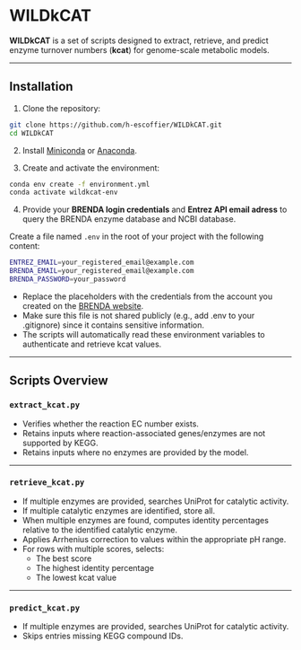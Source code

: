# WILDkCAT

**WILDkCAT** is a set of scripts designed to extract, retrieve, and predict enzyme turnover numbers (**kcat**) for genome-scale metabolic models.   

---

## Installation

1. Clone the repository:

```bash
git clone https://github.com/h-escoffier/WILDkCAT.git
cd WILDkCAT
```

2. Install [Miniconda](https://docs.conda.io/en/latest/miniconda.html) or [Anaconda](https://www.anaconda.com/).

3. Create and activate the environment:

```bash
conda env create -f environment.yml
conda activate wildkcat-env
```

4. Provide your **BRENDA login credentials** and **Entrez API email adress** to query the BRENDA enzyme database and NCBI database.

Create a file named `.env` in the root of your project with the following content:

```bash
ENTREZ_EMAIL=your_registered_email@example.com
BRENDA_EMAIL=your_registered_email@example.com
BRENDA_PASSWORD=your_password
```

* Replace the placeholders with the credentials from the account you created on the [BRENDA website](https://www.brenda-enzymes.org).
* Make sure this file is not shared publicly (e.g., add .env to your .gitignore) since it contains sensitive information.
* The scripts will automatically read these environment variables to authenticate and retrieve kcat values.

---

## Scripts Overview

### `extract_kcat.py`
- Verifies whether the reaction EC number exists.  
- Retains inputs where reaction-associated genes/enzymes are not supported by KEGG.  
- Retains inputs where no enzymes are provided by the model.  

---

### `retrieve_kcat.py`
- If multiple enzymes are provided, searches UniProt for catalytic activity.  
- If multiple catalytic enzymes are identified, store all.
- When multiple enzymes are found, computes identity percentages relative to the identified catalytic enzyme.  
- Applies Arrhenius correction to values within the appropriate pH range.  
- For rows with multiple scores, selects:
  - The best score  
  - The highest identity percentage  
  - The lowest kcat value  

---

### `predict_kcat.py`
- If multiple enzymes are provided, searches UniProt for catalytic activity.  
- Skips entries missing KEGG compound IDs.  



